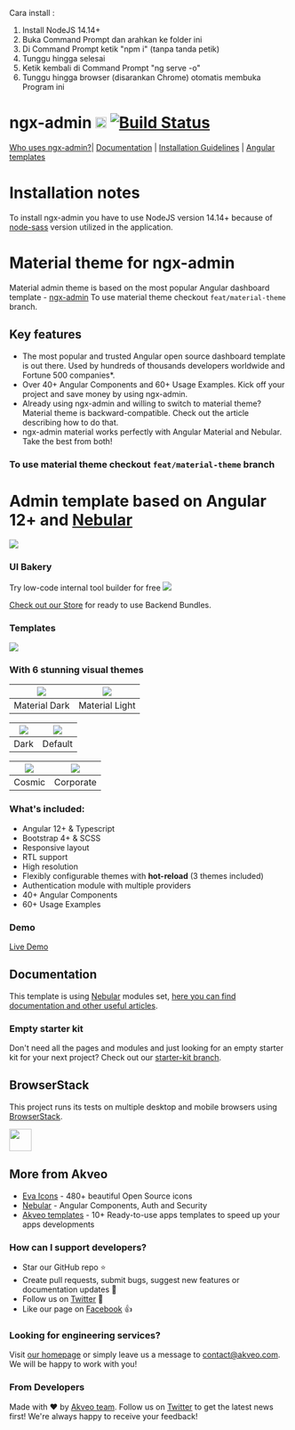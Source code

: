 Cara install :
1. Install NodeJS 14.14+
2. Buka Command Prompt dan arahkan ke folder ini
3. Di Command Prompt ketik "npm i" (tanpa tanda petik)
4. Tunggu hingga selesai
5. Ketik kembali di Command Prompt "ng serve -o"
6. Tunggu hingga browser (disarankan Chrome) otomatis membuka Program ini

# ngx-admin [<img src="https://i.imgur.com/oMcxwZ0.png" alt="Eva Design System" height="20px" />](https://eva.design?utm_campaign=eva_design%20-%20home%20-%20ngx_admin%20github%20readme&utm_source=ngx_admin&utm_medium=referral&utm_content=top_status_tile) [![Build Status](https://travis-ci.org/akveo/ngx-admin.svg?branch=master)](https://travis-ci.org/akveo/ngx-admin)

[Who uses ngx-admin?](https://github.com/akveo/ngx-admin/issues/1645)| [Documentation](https://akveo.github.io/ngx-admin?utm_campaign=ngx_admin%20-%20home%20-%20ngx_admin%20github%20readme&utm_source=ngx_admin&utm_medium=referral&utm_content=github_readme_documentation_link) | [Installation Guidelines](https://akveo.github.io/ngx-admin/docs/getting-started/what-is-ngxadmin?utm_campaign=ngx_admin%20-%20home%20-%20ngx_admin%20github%20readme&utm_source=ngx_admin&utm_medium=referral&utm_content=github_readme_installation_guidelines) | [Angular templates](https://www.akveo.com/templates?utm_campaign=services%20-%20github%20-%20templates&utm_source=ngx_admin&utm_medium=referral&utm_content=github%20readme%20top%20angular%20templates%20link)

# Installation notes

To install ngx-admin you have to use NodeJS version 14.14+ because of [node-sass](https://github.com/sass/node-sass) version utilized in the application.

# Material theme for ngx-admin

Material admin theme is based on the most popular Angular dashboard template - [ngx-admin](https://akveo.github.io/ngx-admin?utm_campaign=ngx_admin%20-%20home%20-%20ngx_admin%20github%20readme&utm_source=ngx_admin_material&utm_medium=referral&utm_content=github_readme)
To use material theme checkout `feat/material-theme` branch.

## Key features

- The most popular and trusted Angular open source dashboard template is out there. Used by hundreds of thousands developers worldwide and Fortune 500 companies\*.
- Over 40+ Angular Components and 60+ Usage Examples. Kick off your project and save money by using ngx-admin.
- Already using ngx-admin and willing to switch to material theme? Material theme is backward-compatible. Check out the article describing how to do that.
- ngx-admin material works perfectly with Angular Material and Nebular. Take the best from both!

### To use material theme checkout `feat/material-theme` branch

# Admin template based on Angular 12+ and <a href="https://github.com/akveo/nebular">Nebular</a>

<a target="_blank" href="https://akveo.com/ngx-admin/pages/dashboard?theme=corporate&utm_campaign=ngx_admin%20-%20demo%20-%20ngx_admin%20github%20readme&utm_source=ngx_admin&utm_medium=referral&utm_content=hero_banner_corporate"><img src="https://i.imgur.com/mFdqvgG.png"/></a>

### UI Bakery

Try low-code internal tool builder for free
<a href="https://uibakery.io/?utm_source=github&utm_medium=clicks&utm_campaign=banner"><img src="https://user-images.githubusercontent.com/6151971/125071660-41f84900-e0c2-11eb-882a-0c675eb1e5e3.png"></a>

[Check out our Store](https://store.akveo.com/pages/all-collections?utm_campaign=akveo_store%20-%20all%20bundles%20-%20ngx_admin%20github%20readme&utm_source=ngx_admin&utm_medium=referral%20&utm_content=check_out_our_store) for ready to use Backend Bundles.

### Templates

<a href="https://www.akveo.com/templates/fleet-management-dashboard?utm_campaign=services%20[…]x-admin%20&utm_medium=referral%20&utm_content=github_banner%20"><img src="https://i.imgur.com/Z8EwGfh.png"></a>

### With 6 stunning visual themes

| <a target="_blank" href="https://www.akveo.com/ngx-admin/pages/dashboard?theme=material-dark&utm_campaign=ngx_admin%20-%20demo%20-%20ngx_admin%20docs&utm_source=ngx_admin&utm_medium=referral&utm_content=ngx_admin_material_themes_material_dark"><img src="https://i.imgur.com/67YAlhf.png"/></a> | <a target="_blank" href="https://www.akveo.com/ngx-admin/pages/dashboard?theme=material-light&utm_campaign=ngx_admin%20-%20demo%20-%20ngx_admin%20docs&utm_source=ngx_admin&utm_medium=referral&utm_content=ngx_admin_material_themes_material_light"><img src="https://i.imgur.com/aQzw0hD.png"/></a> |
| --- | --- |
|  Material Dark | Material Light |

| <a target="_blank" href="https://www.akveo.com/ngx-admin/pages/dashboard?theme=dark&utm_campaign=ngx_admin%20-%20demo%20-%20ngx_admin%20github%20readme&utm_source=ngx_admin&utm_medium=referral&utm_content=github_readme_theme_dark"><img src="https://i.imgur.com/9UkTGgr.png"/></a> | <a target="_blank" href="https://akveo.com/ngx-admin/pages/dashboard?theme=default&utm_campaign=ngx_admin%20-%20demo%20-%20ngx_admin%20github%20readme&utm_source=ngx_admin&utm_medium=referral&utm_content=github_readme_theme_default"><img src="https://i.imgur.com/Kn3xDKQ.png"/></a> |
| --- | --- |
|  Dark| Default |

| <a target="_blank" href="https://www.akveo.com/ngx-admin/pages/dashboard?theme=cosmic&utm_campaign=ngx_admin%20-%20demo%20-%20ngx_admin%20github%20readme&utm_source=ngx_admin&utm_medium=referral&utm_content=github_readme_theme_cosmic"><img src="https://i.imgur.com/iJu2YDF.png"/></a> | <a target="_blank" href="https://www.akveo.com/ngx-admin/pages/dashboard?theme=corporate&utm_campaign=ngx_admin%20-%20demo%20-%20ngx_admin%20github%20readme&utm_source=ngx_admin&utm_medium=referral&utm_content=github_readme_theme_corporate"><img src="https://i.imgur.com/GpUt6NW.png"/></a> |
| --- | --- |
| Cosmic  | Corporate |

### What's included:

- Angular 12+ & Typescript
- Bootstrap 4+ & SCSS
- Responsive layout
- RTL support
- High resolution
- Flexibly configurable themes with **hot-reload** (3 themes included)
- Authentication module with multiple providers
- 40+ Angular Components
- 60+ Usage Examples

### Demo

<a target="_blank" href="http://www.akveo.com/ngx-admin/?utm_campaign=ngx_admin%20-%20demo%20-%20ngx_admin%20github%20readme&utm_source=ngx_admin&utm_medium=referral&utm_content=live_demo_link">Live Demo</a>

## Documentation

This template is using [Nebular](https://github.com/akveo/nebular) modules set, [here you can find documentation and other useful articles](https://akveo.github.io/nebular/docs/guides/install-based-on-starter-kit?utm_campaign=nebular%20-%20docs%20-%20ngx_admin%20github%20readme&utm_source=ngx_admin&utm_medium=referral&utm_content=documentation_useful_articles).

### Empty starter kit

Don't need all the pages and modules and just looking for an empty starter kit for your next project? Check out our [starter-kit branch](https://github.com/akveo/ngx-admin/tree/starter-kit).

## BrowserStack

This project runs its tests on multiple desktop and mobile browsers using [BrowserStack](http://www.browserstack.com).

<img src="https://cloud.githubusercontent.com/assets/131406/22254249/534d889e-e254-11e6-8427-a759fb23b7bd.png" height="40" />

## More from Akveo

- [Eva Icons](https://github.com/akveo/eva-icons) - 480+ beautiful Open Source icons
- [Nebular](https://github.com/akveo/nebular) - Angular Components, Auth and Security
- [Akveo templates](https://www.akveo.com/templates?utm_campaign=services%20-%20github%20-%20templates&utm_source=ngx_admin&utm_medium=referral&utm_content=ngx_admin%20github%20readme%20more%20from%20akveo%20link) - 10+ Ready-to-use apps templates to speed up your apps developments

### How can I support developers?

- Star our GitHub repo :star:
- Create pull requests, submit bugs, suggest new features or documentation updates :wrench:
- Follow us on [Twitter](https://twitter.com/akveo_inc) :feet:
- Like our page on [Facebook](https://www.facebook.com/akveo/) :thumbsup:

### Looking for engineering services? 

Visit [our homepage](https://www.akveo.com?utm_campaign=services%20-%20akveo%20website%20-%20ngx_admin%20github%20readme&utm_source=ngx_admin&utm_medium=referral&utm_content=looking_for_engineering_services_visit_homepage) or simply leave us a message to [contact@akveo.com](mailto:contact@akveo.com). We will be happy to work with you!

### From Developers

Made with :heart: by [Akveo team](https://www.akveo.com?utm_campaign=services%20-%20akveo%20website%20-%20ngx_admin%20github%20readme&utm_source=ngx_admin&utm_medium=referral&utm_content=from_developers_made_by). Follow us on [Twitter](https://twitter.com/akveo_inc) to get the latest news first!
We're always happy to receive your feedback!
